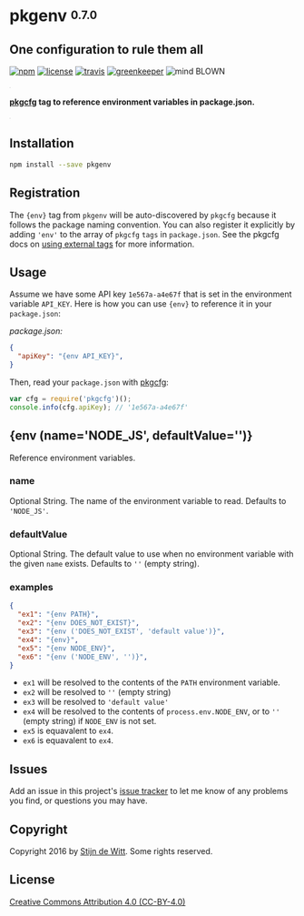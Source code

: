 # pkgenv <sup><sub>0.7.0</sub></sup>
## One configuration to rule them all

[![npm](https://img.shields.io/npm/v/pkgenv.svg?maxAge=2592000)](https://npmjs.com/package/pkgenv)
[![license](https://img.shields.io/npm/l/pkgenv.svg)](https://creativecommons.org/licenses/by/4.0/)
[![travis](https://img.shields.io/travis/Download/pkgenv.svg)](https://travis-ci.org/Download/pkgenv)
[![greenkeeper](https://img.shields.io/david/Download/pkgenv.svg?maxAge=2592000)](https://greenkeeper.io/)
![mind BLOWN](https://img.shields.io/badge/mind-BLOWN-ff69b4.svg)

<sup><sub><sup><sub>.</sub></sup></sub></sup>

**[pkgcfg](https://npmjs.com/package/pkgcfg) tag to reference environment variables in package.json.**

<sup><sub><sup><sub>.</sub></sup></sub></sup>

## Installation
```sh
npm install --save pkgenv
```

## Registration
The `{env}` tag from `pkgenv` will be auto-discovered by `pkgcfg` because it
follows the package naming convention. You can also register it explicitly by
adding `'env'` to the array of `pkgcfg` `tags` in `package.json`. See the pkgcfg
docs on [using external tags](https://www.npmjs.com/package/pkgcfg#using-external-tags)
for more information.

## Usage
Assume we have some API key `1e567a-a4e67f` that is set in the environment variable
`API_KEY`. Here is how you can use `{env}` to reference it in your `package.json`:

_package.json:_
```json
{
  "apiKey": "{env API_KEY}",
}
```

Then, read your `package.json` with [pkgcfg](https://npmjs.com/package/pkgcfg):
```js
var cfg = require('pkgcfg')();
console.info(cfg.apiKey); // '1e567a-a4e67f'
```

## {env (name='NODE_JS', defaultValue='')}
Reference environment variables.

### name
Optional String. The name of the environment variable to read. Defaults to `'NODE_JS'`.

### defaultValue
Optional String. The default value to use when no environment variable with
the given `name` exists. Defaults to `''` (empty string).

### examples
```json
{
  "ex1": "{env PATH}",
  "ex2": "{env DOES_NOT_EXIST}",
  "ex3": "{env ('DOES_NOT_EXIST', 'default value')}",
  "ex4": "{env}",
  "ex5": "{env NODE_ENV}",
  "ex6": "{env ('NODE_ENV', '')}",
}
```
* `ex1` will be resolved to the contents of the `PATH` environment variable.
* `ex2` will be resolved to `''` (empty string)
* `ex3` will be resolved to `'default value'`
* `ex4` will be resolved to the contents of `process.env.NODE_ENV`,
   or to `''` (empty string) if `NODE_ENV` is not set.
* `ex5` is equavalent to `ex4`.
* `ex6` is equavalent to `ex4`.

## Issues
Add an issue in this project's [issue tracker](https://github.com/download/pkgenv/issues)
to let me know of any problems you find, or questions you may have.

## Copyright
Copyright 2016 by [Stijn de Witt](http://StijnDeWitt.com). Some rights reserved.

## License
[Creative Commons Attribution 4.0 (CC-BY-4.0)](https://creativecommons.org/licenses/by/4.0/)
